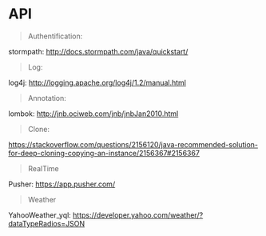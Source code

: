 API
===
>Authentification:

stormpath: http://docs.stormpath.com/java/quickstart/

>Log:

log4j: http://logging.apache.org/log4j/1.2/manual.html

>Annotation:

lombok: http://jnb.ociweb.com/jnb/jnbJan2010.html

>Clone:

https://stackoverflow.com/questions/2156120/java-recommended-solution-for-deep-cloning-copying-an-instance/2156367#2156367

>RealTime

Pusher:  https://app.pusher.com/

>Weather

YahooWeather_yql: https://developer.yahoo.com/weather/?dataTypeRadios=JSON
